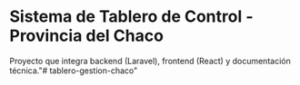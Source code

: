 # Sistema de Tablero de Control - Provincia del Chaco
Proyecto que integra backend (Laravel), frontend (React) y documentación técnica."# tablero-gestion-chaco" 
